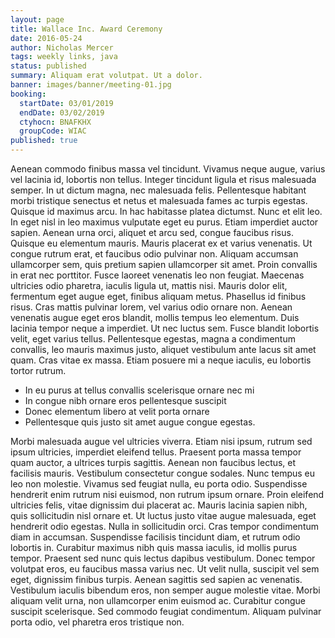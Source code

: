 ```yaml
---
layout: page
title: Wallace Inc. Award Ceremony
date: 2016-05-24
author: Nicholas Mercer
tags: weekly links, java
status: published
summary: Aliquam erat volutpat. Ut a dolor.
banner: images/banner/meeting-01.jpg
booking:
  startDate: 03/01/2019
  endDate: 03/02/2019
  ctyhocn: BNAFKHX
  groupCode: WIAC
published: true
---
```

Aenean commodo finibus massa vel tincidunt. Vivamus neque augue, varius vel lacinia id, lobortis non tellus. Integer tincidunt ligula et risus malesuada semper. In ut dictum magna, nec malesuada felis. Pellentesque habitant morbi tristique senectus et netus et malesuada fames ac turpis egestas. Quisque id maximus arcu. In hac habitasse platea dictumst. Nunc et elit leo. In eget nisl in leo maximus vulputate eget eu purus. Etiam imperdiet auctor sapien. Aenean urna orci, aliquet et arcu sed, congue faucibus risus. Quisque eu elementum mauris. Mauris placerat ex et varius venenatis. Ut congue rutrum erat, et faucibus odio pulvinar non.
Aliquam accumsan ullamcorper sem, quis pretium sapien ullamcorper sit amet. Proin convallis in erat nec porttitor. Fusce laoreet venenatis leo non feugiat. Maecenas ultricies odio pharetra, iaculis ligula ut, mattis nisi. Mauris dolor elit, fermentum eget augue eget, finibus aliquam metus. Phasellus id finibus risus. Cras mattis pulvinar lorem, vel varius odio ornare non. Aenean venenatis augue eget eros blandit, mollis tempus leo elementum. Duis lacinia tempor neque a imperdiet. Ut nec luctus sem. Fusce blandit lobortis velit, eget varius tellus. Pellentesque egestas, magna a condimentum convallis, leo mauris maximus justo, aliquet vestibulum ante lacus sit amet quam. Cras vitae ex massa. Etiam posuere mi a neque iaculis, eu lobortis tortor rutrum.

* In eu purus at tellus convallis scelerisque ornare nec mi
* In congue nibh ornare eros pellentesque suscipit
* Donec elementum libero at velit porta ornare
* Pellentesque quis justo sit amet augue congue egestas.

Morbi malesuada augue vel ultricies viverra. Etiam nisi ipsum, rutrum sed ipsum ultricies, imperdiet eleifend tellus. Praesent porta massa tempor quam auctor, a ultrices turpis sagittis. Aenean non faucibus lectus, et facilisis mauris. Vestibulum consectetur congue sodales. Nunc tempus eu leo non molestie. Vivamus sed feugiat nulla, eu porta odio. Suspendisse hendrerit enim rutrum nisi euismod, non rutrum ipsum ornare. Proin eleifend ultricies felis, vitae dignissim dui placerat ac.
Mauris lacinia sapien nibh, quis sollicitudin nisl ornare et. Ut luctus justo vitae augue malesuada, eget hendrerit odio egestas. Nulla in sollicitudin orci. Cras tempor condimentum diam in accumsan. Suspendisse facilisis tincidunt diam, et rutrum odio lobortis in. Curabitur maximus nibh quis massa iaculis, id mollis purus tempor. Praesent sed nunc quis lectus dapibus vestibulum. Donec tempor volutpat eros, eu faucibus massa varius nec. Ut velit nulla, suscipit vel sem eget, dignissim finibus turpis. Aenean sagittis sed sapien ac venenatis. Vestibulum iaculis bibendum eros, non semper augue molestie vitae. Morbi aliquam velit urna, non ullamcorper enim euismod ac. Curabitur congue suscipit scelerisque. Sed commodo feugiat condimentum. Aliquam pulvinar porta odio, vel pharetra eros tristique non.
